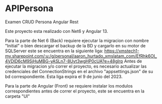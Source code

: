 # APIPersona
Examen CRUD Persona Angular Rest

Este proyecto esta realizado con Net6 y Angular 13.

Para la parte de Net 6 (Back) requiere ejecutar la migracion con nombre "Initial" o bien descargar el backup de la BD y cargarlo en su motor de SQLServer
este se encuentra en la siguiente liga: https://xmstech1-my.sharepoint.com/:u:/g/personal/aaron_hurtado_xmslatam_com/EfRhk6OI_4VDlD6cM9SjHuMBG-yASLn7-8Uvt3wgHP0cUA?e=48gIrp
Antes de ejecutar la migracion y/o correr el proyecto, es necesario actualizar las credenciales del ConnectionStrings en el archivo "appsettings.json" de su bd correspondiente.
Esta liga expira el 9 de junio del 2023.

Para la parte de Angular (Front) se requiere instalar los modulos correspondientes antes de correr el proyecto, este se encuentra en la carpeta "UI"






